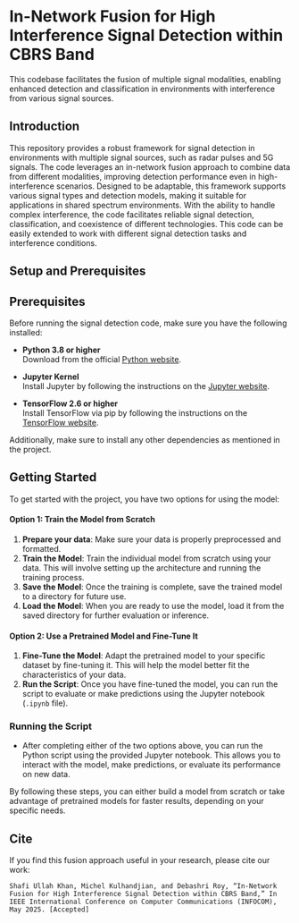 # In-Network Fusion for High Interference Signal Detection within CBRS Band
This codebase facilitates the fusion of multiple signal modalities, enabling enhanced detection and classification in environments with interference from various signal sources.
## Introduction
This repository provides a robust framework for signal detection in environments with multiple signal sources, such as radar pulses and 5G signals. The code leverages an in-network fusion approach to combine data from different modalities, improving detection performance even in high-interference scenarios. Designed to be adaptable, this framework supports various signal types and detection models, making it suitable for applications in shared spectrum environments. With the ability to handle complex interference, the code facilitates reliable signal detection, classification, and coexistence of different technologies. This code can be easily extended to work with different signal detection tasks and interference conditions.
## Setup and Prerequisites
## Prerequisites

Before running the signal detection code, make sure you have the following installed:

- **Python 3.8 or higher**  
  Download from the official [Python website](https://www.python.org/downloads/).

- **Jupyter Kernel**  
  Install Jupyter by following the instructions on the [Jupyter website](https://jupyter.org/install).

- **TensorFlow 2.6 or higher**  
  Install TensorFlow via pip by following the instructions on the [TensorFlow website](https://www.tensorflow.org/install).

Additionally, make sure to install any other dependencies as mentioned in the project.
## Getting Started

To get started with the project, you have two options for using the model:

#### Option 1: Train the Model from Scratch
1. **Prepare your data**: Make sure your data is properly preprocessed and formatted.
2. **Train the Model**: Train the individual model from scratch using your data. This will involve setting up the architecture and running the training process.
3. **Save the Model**: Once the training is complete, save the trained model to a directory for future use.
4. **Load the Model**: When you are ready to use the model, load it from the saved directory for further evaluation or inference.

#### Option 2: Use a Pretrained Model and Fine-Tune It
1. **Fine-Tune the Model**: Adapt the pretrained model to your specific dataset by fine-tuning it. This will help the model better fit the characteristics of your data.
2. **Run the Script**: Once you have fine-tuned the model, you can run the script to evaluate or make predictions using the Jupyter notebook (`.ipynb` file).

### Running the Script
- After completing either of the two options above, you can run the Python script using the provided Jupyter notebook. This allows you to interact with the model, make predictions, or evaluate its performance on new data.

By following these steps, you can either build a model from scratch or take advantage of pretrained models for faster results, depending on your specific needs.


## Cite

If you find this fusion approach useful in your research, please cite our work:

```Shafi Ullah Khan, Michel Kulhandjian, and Debashri Roy, “In-Network Fusion for High Interference Signal Detection within CBRS Band,” In IEEE International Conference on Computer Communications (INFOCOM), May 2025. [Accepted]```
